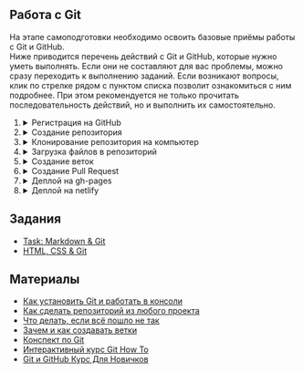 ## Работа с Git

На этапе самоподготовки необходимо освоить базовые приёмы работы с Git и GitHub.  
Ниже приводится перечень действий с Git и GitHub, которые нужно уметь выполнять. Если они не составляют для вас проблемы, можно сразу переходить к выполнению заданий. Если возникают вопросы, клик по стрелке рядом с пунктом списка позволит ознакомиться с ним подробнее. При этом рекомендуется не только прочитать последовательность действий, но и выполнить их самостоятельно.

1. <details>
     <summary>Регистрация на GitHub</summary>

     GitHub https://github.com/  
     Видео: [Регистрация на сервисе GitHub](https://youtu.be/5DKVktUtH3A)

   </details>
2. <details>
     <summary>Создание репозитория</summary>

     Для cоздания репозитория кликните на кнопку New repository справа вверху.  
     На странице создания репозитория https://github.com/new укажите:  
     - название репозитория  
     - настройки видимости (приватный это репозиторий или публичный)  
     - поставьте галочку, чтобы создать README файл  
     Видео: [Создание репозитория на сервисе GitHub](https://youtu.be/CgFHLQBwj7A)
   </details>
3. <details>
     <summary>Клонирование репозитория на компьютер</summary>

     Репозиторий в виде папки у вас на компьютере называется локальный репозиторий.  
     Репозиторий, загруженный на GitHub, называется удалённый репозиторий.       
     Когда вы клонируете себе на компьютер репозиторий с GitHub, вы создаёте **локальную копию удалённого репозитория**.  

     Команда для клонирования репозитория  
     `git clone ссылка на репозиторий`

     Например, чтобы склонировать себе на компьютер репозиторий с тасками курса https://github.com/rolling-scopes-school/tasks, необходимо открыть **Git Bash** и выполнить в нём команду  
     `git clone https://github.com/rolling-scopes-school/tasks`

     Если необходимо склонировать себе на компьютер отдельную ветку репозитория, выполните команду  
     `git clone ссылка на репозиторий -b название ветки`

   </details>
4. <details>
     <summary>Загрузка файлов в репозиторий</summary>

     Загрузить файлы в репозиторий можно как через GitHub, так и через Git. Рассмотрим оба варианта
     
     #### Загрузка файлов в репозиторий через интерфейс GitHub 
      - кликаете на кнопку **Add file** справа вверху
      - выбираете **Upload files**
      - в появившееся окно перетягиваете файлы и папки с проектом

   #### Загрузка файлов в репозиторий через Git 
      - клонируете репозиторий себе на компьютер. Для этого в Git Bash выполняете команду  
      `git clone ссылка на репозиторий`
      - перетягиваете в папку репозитория файлы и папки с проектом
      - индексируете изменения. Для этого выполняете команду  
      `git add .` (с точкой в конце)
      - коммитите изменения. Для этого выполняете команду  
      `git commit -m "пишете что изменили"`
      - загружаете файлы в репозиторий. Для этого выполняете команду  
      `git push origin main` , здесь `main` - название ветки репозитория, в которую пушите изменения
   </details>   
5. <details>
     <summary>Создание веток</summary>

     Главная ветка репозитория по умолчанию называется `main` (раньше `master`).  
     От неё можно создавать другие ветки, от них ещё ветки и т.д.  
     На первых этапах учёбы все ветки создаются исключительно от главной ветки. Перед созданием новой ветки убедитесь, что вы находитесь в главной ветке репозитория.  
     Создать ветку можно как через GitHub, так и через Git. Рассмотрим оба варианта. 
     
     #### Создание ветки через интерфейс GitHub 
     1. Убедитесь, что вы находитесь в главной ветке репозитория `main` (раньше - `master`)
     2. Кликните на треугольник рядом с названием ветки. В текстовое поле впишите название ветки, например, `gh-pages`
     3. Нажмите на строку `Create branch: gh-pages from main` (or from `master`).  
     Мы создали ветку `gh-pages`.

     ![](../images/create-branch.png)

   #### Создание ветки при помощи Git 
      - Клонируем репозиторий себе на компьютер    
     `git clone ссылка на репозиторий`  
     - Находясь в папке репозитория открываем Git Bash и выполняем команду  
     `git checkout -b gh-pages`  
     Мы создали ветку `gh-pages` и перешли в неё.  
     - Обратите внимание, при создании ветки в неё копируются все файлы той ветки, от которой её создали.
   </details>
6. <details>
     <summary>Создание Pull Request</summary>

     В ходе выполнения проектов в RS School вы чаще всего будете делать Pull Request из ветки разработки в главную ветку своего репозитория `main` или `master`, а также из ветки разработки в ветку `gh-pages`.  

     Pull Request создаётся через интерфейс GitHub. Для этого  
     - выберите ветку разработки
     - нажмите на вкладку **Pull Request** вверху слева
     - нажмите на кнопку **Compare & pull request** справа вверху. Такая кнопка появится если в ветке разработки есть изменения по сравнению с другими ветками репозитория, хоть лишняя точка в файле README
     - укажите из какой ветки репозитория в какую делаете Pull Request
     - нажмите на зелёную кнопку внизу **Create pull request**.  
     Вы открыли Pull Request. В таком виде его и оставьте. В открытом Pull Request ментору будет удобно проверять код. Обратите внимание, что к Pull Request можно и нужно добавить описание. [Описание pull request должно содержать следующую информацию](https://docs.rs.school/#/pull-request-review-process?id=Описание-pull-request-должно-содержать-следующую-информацию)
     - Если нажать на кнопку **Merge pull request**, Pull Request закроется, при этом файлы из ветки разработки переместятся в ту ветку, в которую делаете Pull Request.
   </details>
   
7. <details>
     <summary>Деплой на gh-pages</summary>

     Деплой это размещение в интернете вашего проекта - сайта или приложения. 
     Предположим, весь наш проект - файл index.html с содержимым  
     `<h1>Hello world</h1>`

     Загрузите его в ветку gh-pages удалённого репозитория (репозиторий должен быть публичным).  
     Загрузить файл в репозиторий можно как через GitHub, так и через Git (см. п.4). 
     
     При загрузке файлов через Git последовательно выполняем команды:  
     `git add .`  
     `git commit -m "feat: add file to gh-pages"`  
     `git push origin gh-pages`  

     При создании в публичном репозитории ветки gh-pages, GitHub автоматически размещает её содержание в интернете. То есть, если репозиторий публичный, в нём есть ветка gh-pages, и в корне этой ветки находится файл index.html, этот файл уже размещён в интернете. Всё, что осталось сделать, найти ссылку на него.  
     
     Идём в настройки репозитория (шестерёнка с надписью Settings справа вверху)

     ![](../images/repository-settings.png)

     Прокручиваем до пункта GitHub Pages. Если здесь уже находится выделенная зелёным цветом ссылка на созданную страницу, больше ничего делать не нужно, GitHub Pages создана. Если нет, подождите несколько минут, GitHub Pages создаётся не мгновенно.

     ![](../images/create-gh-pages.png)

     Ссылка на GitHub Pages имеет вид:  
     `https://github-name.github.io/repository-name`,  
     здесь  
     `github-name` - username пользователя GitHub  
     `repository-name` - название репозитория
   </details>
   
8. <details>
     <summary>Деплой на netlify</summary>

     Если необходимо разместить в интернете проект, созданный в приватном репозитории, можно использовать сервис https://www.netlify.com/ Для этого авторизуемся на netlify, нажимаем на кнопку New site from Git и указываем репозиторий на GitHub, где находится наше приложение.

     Также netlify позволяет разместить приложение, код которого находится в локальной папке на компьютере. Для этого достаточно открыть страницу https://app.netlify.com/drop и перетянуть папку с кодом приложения в прямоугольник с надписью "Drag and drop your site". Как и при деплое на GitHub Pages, деплой приложения на Netlify возможен, если файл index.html находится в корне папки с проектом.
     
     ![](../images/netlify-drop.png)
   </details>

## Задания

- [Task: Markdown & Git](stage0/tasks/git-markdown.md)
- [HTML, CSS & Git](stage0/tasks/html-css-git.md)

## Материалы
- [Как установить Git и работать в консоли](https://youtu.be/dnrcpHcJyVo)
- [Как сделать репозиторий из любого проекта](https://youtu.be/FTF1qTs6_LU)
- [Что делать, если всё пошло не так](https://youtu.be/sUKpPY9-tsA)
- [Зачем и как создавать ветки](https://youtu.be/9UwBPPw47Z4)
- [Конспект по Git](https://www.evernote.com/shard/s368/client/snv?noteGuid=b1359883-2b9e-419a-b9de-dd959fc05f05&noteKey=97c0f19486d851b3&sn=https%3A%2F%2Fwww.evernote.com%2Fshard%2Fs368%2Fsh%2Fb1359883-2b9e-419a-b9de-dd959fc05f05%2F97c0f19486d851b3&title=Git)
- [Интерактивный курс Git How To](https://githowto.com/ru)
- [Git и GitHub Курс Для Новичков](https://youtu.be/zZBiln_2FhM)
